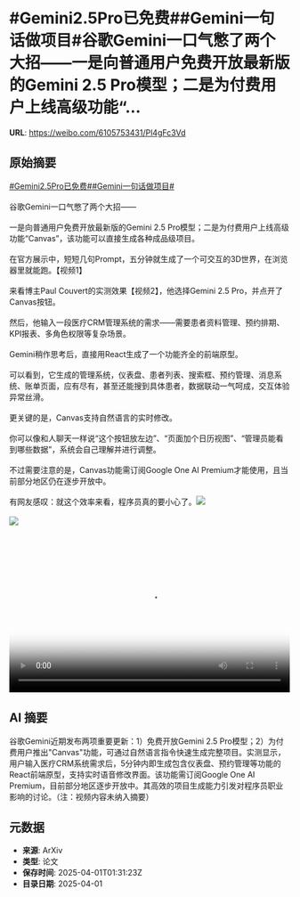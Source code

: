 # #Gemini2.5Pro已免费##Gemini一句话做项目#谷歌Gemini一口气憋了两个大招——一是向普通用户免费开放最新版的Gemini 2.5 Pro模型；二是为付费用户上线高级功能“...

**URL**: https://weibo.com/6105753431/Pl4gFc3Vd

## 原始摘要

<a href="https://m.weibo.cn/search?containerid=231522type%3D1%26t%3D10%26q%3D%23Gemini2.5Pro%E5%B7%B2%E5%85%8D%E8%B4%B9%23&amp;extparam=%23Gemini2.5Pro%E5%B7%B2%E5%85%8D%E8%B4%B9%23" data-hide=""><span class="surl-text">#Gemini2.5Pro已免费#</span></a><a href="https://m.weibo.cn/search?containerid=231522type%3D1%26t%3D10%26q%3D%23Gemini%E4%B8%80%E5%8F%A5%E8%AF%9D%E5%81%9A%E9%A1%B9%E7%9B%AE%23&amp;extparam=%23Gemini%E4%B8%80%E5%8F%A5%E8%AF%9D%E5%81%9A%E9%A1%B9%E7%9B%AE%23" data-hide=""><span class="surl-text">#Gemini一句话做项目#</span></a><br><br>谷歌Gemini一口气憋了两个大招——<br><br>一是向普通用户免费开放最新版的Gemini 2.5 Pro模型；二是为付费用户上线高级功能“Canvas”，该功能可以直接生成各种成品级项目。<br><br>在官方展示中，短短几句Prompt，五分钟就生成了一个可交互的3D世界，在浏览器里就能跑。【视频1】<br><br>来看博主Paul Couvert的实测效果【视频2】，他选择Gemini 2.5 Pro，并点开了Canvas按钮。<br><br>然后，他输入一段医疗CRM管理系统的需求——需要患者资料管理、预约排期、KPI报表、多角色权限等复杂场景。<br><br>Gemini稍作思考后，直接用React生成了一个功能齐全的前端原型。<br><br>可以看到，它生成的管理系统，仪表盘、患者列表、搜索框、预约管理、消息系统、账单页面，应有尽有，甚至还能搜到具体患者，数据联动一气呵成，交互体验异常丝滑。<br><br>更关键的是，Canvas支持自然语言的实时修改。<br><br>你可以像和人聊天一样说“这个按钮放左边”、“页面加个日历视图”、“管理员能看到哪些数据”，系统会自己理解并进行调整。<br><br>不过需要注意的是，Canvas功能需订阅Google One AI Premium才能使用，且当前部分地区仍在逐步开放中。<br><br>有网友感叹：就这个效率来看，程序员真的要小心了。<img style="" src="https://tvax2.sinaimg.cn/large/006Fd7o3ly1hzzyw9p07wj30y80k0aam.jpg" referrerpolicy="no-referrer"><br><br><img style="" src="https://tvax4.sinaimg.cn/large/006Fd7o3ly1hzzywc5a6gj31c00u0aan.jpg" referrerpolicy="no-referrer"><br><br><br clear="both"><div style="clear: both"></div><video controls="controls" poster="https://tvax4.sinaimg.cn/orj480/006Fd7o3ly1hzzywa6h5oj30y80k0aam.jpg" style="width: 100%"><source src="https://f.video.weibocdn.com/o0/SZuvjTqTlx08n6jGXeuY010412002tbp0E010.mp4?label=mp4_720p&amp;template=1232x720.25.0&amp;ori=0&amp;ps=1CwnkDw1GXwCQx&amp;Expires=1743474627&amp;ssig=VefYnOKzit&amp;KID=unistore,video"><source src="https://f.video.weibocdn.com/o0/1UpEZyg4lx08n6jGIjeo010412001lR20E010.mp4?label=mp4_hd&amp;template=820x480.25.0&amp;ori=0&amp;ps=1CwnkDw1GXwCQx&amp;Expires=1743474627&amp;ssig=6Pa65pmyHu&amp;KID=unistore,video"><source src="https://f.video.weibocdn.com/o0/G6nDDaBvlx08n6jGJt20010412000XJz0E010.mp4?label=mp4_ld&amp;template=616x360.25.0&amp;ori=0&amp;ps=1CwnkDw1GXwCQx&amp;Expires=1743474627&amp;ssig=3Yt%2FZwSRhI&amp;KID=unistore,video"><p>视频无法显示，请前往<a href="https://video.weibo.com/show?fid=1034%3A5150212751032331" target="_blank" rel="noopener noreferrer">微博视频</a>观看。</p></video>

## AI 摘要

谷歌Gemini近期发布两项重要更新：1）免费开放Gemini 2.5 Pro模型；2）为付费用户推出"Canvas"功能，可通过自然语言指令快速生成完整项目。实测显示，用户输入医疗CRM系统需求后，5分钟内即生成包含仪表盘、预约管理等功能的React前端原型，支持实时语音修改界面。该功能需订阅Google One AI Premium，目前部分地区逐步开放中。其高效的项目生成能力引发对程序员职业影响的讨论。（注：视频内容未纳入摘要）

## 元数据

- **来源**: ArXiv
- **类型**: 论文
- **保存时间**: 2025-04-01T01:31:23Z
- **目录日期**: 2025-04-01
